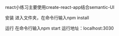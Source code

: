 react小练习主要使用create-react-app结合semantic-UI

安装
进入文件夹，在命令行输入npm install

运行
在命令行输入npm start  运行地址：localhost:3030